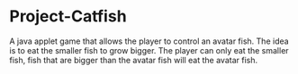 Project-Catfish
===============

A java applet game that allows the player to control an avatar fish. The idea is to eat the smaller fish to grow bigger. The player can only eat the smaller fish, fish that are bigger than the avatar fish will eat the avatar fish.
